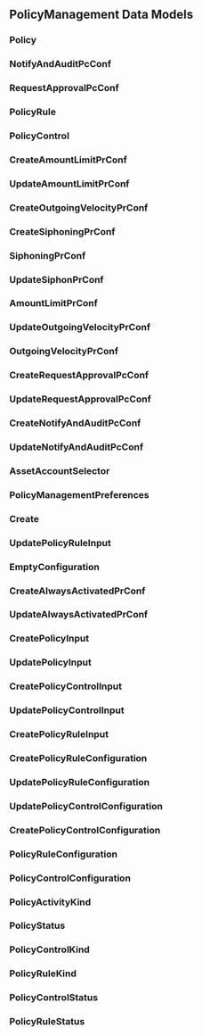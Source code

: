 
## PolicyManagement Data Models   


### Policy
 
    

### NotifyAndAuditPcConf
 
    

### RequestApprovalPcConf
 
    

### PolicyRule
 
    

### PolicyControl
 
    

### CreateAmountLimitPrConf
 
    

### UpdateAmountLimitPrConf
 
    

### CreateOutgoingVelocityPrConf
 
    

### CreateSiphoningPrConf
 
    

### SiphoningPrConf
 
    

### UpdateSiphonPrConf
 
    

### AmountLimitPrConf
 
    

### UpdateOutgoingVelocityPrConf
 
    

### OutgoingVelocityPrConf
 
    

### CreateRequestApprovalPcConf
 
    

### UpdateRequestApprovalPcConf
 
    

### CreateNotifyAndAuditPcConf
 
    

### UpdateNotifyAndAuditPcConf
 
    

### AssetAccountSelector
 
    

### PolicyManagementPreferences
 
    

### Create
 
    

### UpdatePolicyRuleInput
 
    

### EmptyConfiguration
 
    

### CreateAlwaysActivatedPrConf
 
    

### UpdateAlwaysActivatedPrConf
 
    

### CreatePolicyInput
 
    

### UpdatePolicyInput
 
    

### CreatePolicyControlInput
 
    

### UpdatePolicyControlInput
 
    

### CreatePolicyRuleInput
 
    

### CreatePolicyRuleConfiguration
 
    

### UpdatePolicyRuleConfiguration
 
    

### UpdatePolicyControlConfiguration
 
    

### CreatePolicyControlConfiguration
 
    

### PolicyRuleConfiguration
 
    

### PolicyControlConfiguration
 
    

### PolicyActivityKind
 
    

### PolicyStatus
 
    

### PolicyControlKind
 
    

### PolicyRuleKind
 
    

### PolicyControlStatus
 
    

### PolicyRuleStatus
 
    
